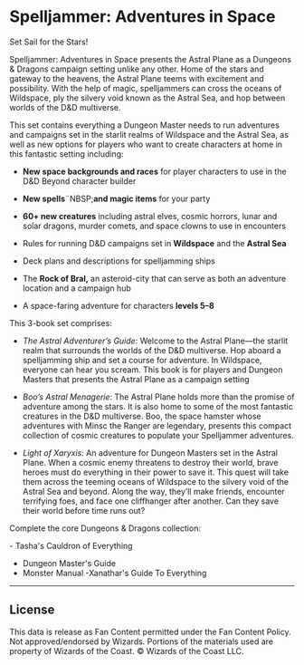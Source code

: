 # Spelljammer: Adventures in Space

Set Sail for the Stars!

Spelljammer: Adventures in Space presents the Astral Plane as a Dungeons & Dragons campaign setting unlike any other. Home of the stars and gateway to the heavens, the Astral Plane teems with excitement and possibility. With the help of magic, spelljammers can cross the oceans of Wildspace, ply the silvery void known as the Astral Sea, and hop between worlds of the D&D multiverse.

This set contains everything a Dungeon Master needs to run adventures and campaigns set in the starlit realms of Wildspace and the Astral Sea, as well as new options for players who want to create characters at home in this fantastic setting including:

- **New space backgrounds and races** for player characters to use in the D&D Beyond character builder

- **New spells**¨NBSP;**and magic items** for your party

- **60+ new creatures** including astral elves, cosmic horrors, lunar and solar dragons, murder comets, and space clowns to use in encounters

- Rules for running D&D campaigns set in **Wildspace** and the **Astral Sea**

- Deck plans and descriptions for spelljamming ships

- The **Rock of Bral,** an asteroid-city that can serve as both an adventure location and a campaign hub

- A space-faring adventure for characters **levels 5–8**

This 3-book set comprises:

- _The Astral Adventurer’s Guide_: Welcome to the Astral Plane—the starlit realm that surrounds the worlds of the D&D multiverse. Hop aboard a spelljamming ship and set a course for adventure. In Wildspace, everyone can hear you scream. This book is for players and Dungeon Masters that presents the Astral Plane as a campaign setting

- _Boo’s Astral Menagerie_: The Astral Plane holds more than the promise of adventure among the stars. It is also home to some of the most fantastic creatures in the D&D multiverse. Boo, the space hamster whose adventures with Minsc the Ranger are legendary, presents this compact collection of cosmic creatures to populate your Spelljammer adventures.

- _Light of Xaryxis_: An adventure for Dungeon Masters set in the Astral Plane. When a cosmic enemy threatens to destroy their world, brave heroes must do everything in their power to save it. This quest will take them across the teeming oceans of Wildspace to the silvery void of the Astral Sea and beyond. Along the way, they’ll make friends, encounter terrifying foes, and face one cliffhanger after another. Can they save their world before time runs out?

Complete the core Dungeons & Dragons collection:<br>

\- <a>Tasha's Cauldron of Everything</a>

- <a>Dungeon Master's Guide</a>
- <a>Monster Manual</a>
-<a>Xanathar's Guide To Everything</a>

---

## License

This data is release as Fan Content permitted under the Fan Content Policy. Not approved/endorsed by Wizards. Portions of the materials used are property of Wizards of the Coast. © Wizards of the Coast LLC.
